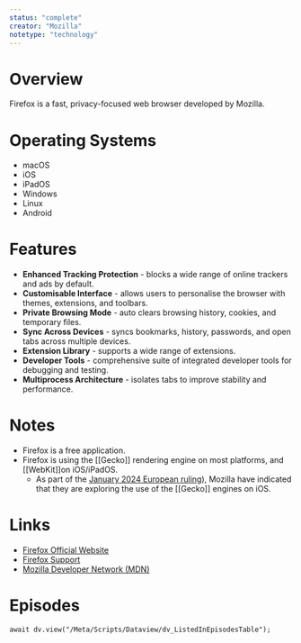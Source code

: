 ```yaml
---
status: "complete"
creator: "Mozilla"
notetype: "technology"
---
```

# Overview
Firefox is a fast, privacy-focused web browser developed by Mozilla.

# Operating Systems
- macOS
- iOS
- iPadOS
- Windows
- Linux
- Android

# Features
- **Enhanced Tracking Protection** - blocks a wide range of online trackers and ads by default.
- **Customisable Interface** - allows users to personalise the browser with themes, extensions, and toolbars.
- **Private Browsing Mode** - auto clears browsing history, cookies, and temporary files.
- **Sync Across Devices** - syncs bookmarks, history, passwords, and open tabs across multiple devices.
- **Extension Library** - supports a wide range of extensions.
- **Developer Tools** - comprehensive suite of integrated developer tools for debugging and testing.
- **Multiprocess Architecture** - isolates tabs to improve stability and performance.

# Notes
- Firefox is a free application.
- Firefox is using the [[Gecko]] rendering engine on most platforms, and [[WebKit]]on iOS/iPadOS.
	- As part of the [January 2024 European ruling](https://www.apple.com/uk/newsroom/2024/01/apple-announces-changes-to-ios-safari-and-the-app-store-in-the-european-union/)), Mozilla have indicated that they are exploring the use of the [[Gecko]] engines on iOS.

# Links
- [Firefox Official Website](https://www.mozilla.org/firefox/)
- [Firefox Support](https://support.mozilla.org/en-US/products/firefox-desktop)
- [Mozilla Developer Network (MDN)](https://developer.mozilla.org/en-US/docs/Mozilla/Firefox)

# Episodes
```dataviewjs
await dv.view("/Meta/Scripts/Dataview/dv_ListedInEpisodesTable");
```
